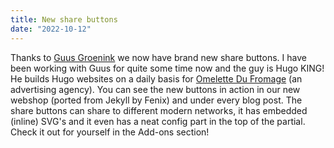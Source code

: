 ```yaml
---
title: New share buttons
date: "2022-10-12"
---
```


Thanks to [Guus Groenink](https://github.com/itsguus) we now have brand new share buttons. I have been working with Guus for quite some time now and the guy is Hugo KING! He builds Hugo websites on a daily basis for [Omelette Du Fromage](https://www.omelettedufromage.nl/) (an advertising agency). You can see the new buttons in action in our new webshop (ported from Jekyll by Fenix) and under every blog post. The share buttons can share to different modern networks, it has embedded (inline) SVG's and it even has a neat config part in the top of the partial. Check it out for yourself in the Add-ons section!
